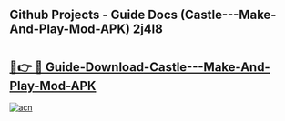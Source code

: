 ## Github Projects - Guide Docs (Castle---Make-And-Play-Mod-APK) 2j4l8

# <h2><a href="https://apkcomod.com?title=Castle---Make-And-Play-Mod-APK">🔗👉 🔴 Guide-Download-Castle---Make-And-Play-Mod-APK </a></h2>

[![acn](https://github.com/user-attachments/assets/0f9c940e-d8b0-45ae-aac7-cd30a18b3e1c)](https://apkcomod.com?title=Castle---Make-And-Play-Mod-APK)
